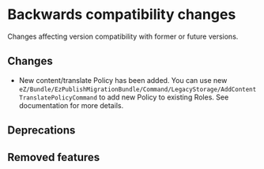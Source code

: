 # Backwards compatibility changes

Changes affecting version compatibility with former or future versions.

## Changes

* New content/translate Policy has been added. You can use new `eZ/Bundle/EzPublishMigrationBundle/Command/LegacyStorage/AddContentTranslatePolicyCommand` to add new Policy to existing Roles. See documentation for more details.

## Deprecations

## Removed features
